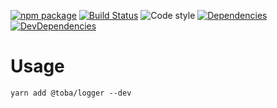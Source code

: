 [![npm package](https://img.shields.io/npm/v/@toba/logger.svg)](https://www.npmjs.org/package/@toba/logger)
[![Build Status](https://travis-ci.org/toba/logger.svg?branch=master)](https://travis-ci.org/toba/logger)
![Code style](https://img.shields.io/badge/code_style-prettier-ff69b4.svg)
[![Dependencies](https://img.shields.io/david/toba/logger.svg)](https://david-dm.org/toba/logger)
[![DevDependencies](https://img.shields.io/david/dev/toba/logger.svg)](https://david-dm.org/toba/logger#info=devDependencies&view=list)

# Usage

```
yarn add @toba/logger --dev
```
